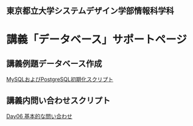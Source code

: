 ## 東京都立大学システムデザイン学部情報科学科

# 講義「データベース」サポートページ

## 講義例題データベース作成

[MySQLおよびPostgreSQL初期化スクリプト](_init.md)

## 講義内問い合わせスクリプト

[Day06 基本的な問い合わせ](day06.md)
